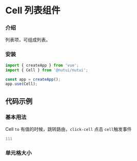 # Cell 列表组件

### 介绍

列表项，可组成列表。

### 安装

``` javascript
import { createApp } from 'vue';
import { Cell } from '@nutui/nutui';

const app = createApp();
app.use(Cell);

```

## 代码示例

### 基本用法

Cell `to` 有值的时候，跳转路由，`click-cell` 点击 `cell`触发事件

``` javascript
111
```

### 单元格大小




